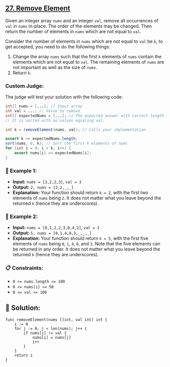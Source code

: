 ## [27. Remove Element](https://leetcode.com/problems/remove-element/)

Given an integer array `nums` and an integer `val`, remove all occurrences of `val` in `nums` in-place. The order of the elements may be changed. Then return the number of elements in `nums` which are not equal to `val`.

Consider the number of elements in `nums` which are not equal to `val` be `k`, to get accepted, you need to do the following things:

1. Change the array `nums` such that the first `k` elements of `nums` contain the elements which are not equal to `val`. The remaining elements of `nums` are not important as well as the size of `nums`.
2. Return `k`.

### Custom Judge:

The judge will test your solution with the following code:

```java
int[] nums = [...]; // Input array
int val = ...; // Value to remove
int[] expectedNums = [...]; // The expected answer with correct length.
// It is sorted with no values equaling val.

int k = removeElement(nums, val); // Calls your implementation

assert k == expectedNums.length;
sort(nums, 0, k); // Sort the first k elements of nums
for (int i = 0; i < k; i++) {
    assert nums[i] == expectedNums[i];
}
```

### 🌟 Example 1:

- **Input:** `nums = [3,2,2,3]`, `val = 3`
- **Output:** `2, nums = [2,2,_,_]`
- **Explanation:** Your function should return `k = 2`, with the first two elements of `nums` being `2`. It does not matter what you leave beyond the returned `k` (hence they are underscores).

### 🌟 Example 2:

- **Input:** `nums = [0,1,2,2,3,0,4,2]`, `val = 2`
- **Output:** `5, nums = [0,1,4,0,3,_,_,_]`
- **Explanation:** Your function should return `k = 5`, with the first five elements of `nums` being `0`, `1`, `4`, `0`, and `3`. Note that the five elements can be returned in any order. It does not matter what you leave beyond the returned `k` (hence they are underscores).

### 📋 Constraints:

- `0 <= nums.length <= 100`
- `0 <= nums[i] <= 50`
- `0 <= val <= 100`

## 🎉 Solution:

```golang
func removeElement(nums []int, val int) int {
    i := 0
    for j := 0; j < len(nums); j++ {
        if nums[j] != val {
            nums[i] = nums[j]
            i++
        }
    }
    return i
}
```
